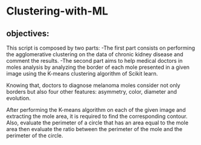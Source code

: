 # Clustering-with-ML 
## objectives: 
This script is composed by two parts: 
-The first part consists on performing the agglomerative clustering on the data of chronic kidney disease and comment the results. 
-The second part aims to help medical doctors in moles analysis by analyzing the border of each mole presented in a given image using the K-means clustering algorithm of Scikit learn. 

Knowing that, doctors to diagnose melanoma moles consider not only borders but also four other features: asymmetry, color, diameter and evolution. 

After performing the K-means algorithm on each of the given image and extracting the mole area, it is required to find the corresponding contour. Also, evaluate the perimeter of a circle that has an area equal to the mole area then evaluate the ratio between the perimeter of the mole and the perimeter of the circle. 
